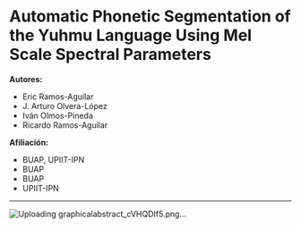 # Automatic Phonetic Segmentation of the Yuhmu Language Using Mel Scale Spectral Parameters

**Autores:**  
- Eric Ramos-Aguilar  
- J. Arturo Olvera-López  
- Iván Olmos-Pineda  
- Ricardo Ramos-Aguilar  

**Afiliación:**  
- BUAP, UPIIT-IPN  
- BUAP  
- BUAP  
- UPIIT-IPN  

---
![Uploading graphicalabstract_cVHQDIf5.png…]()
